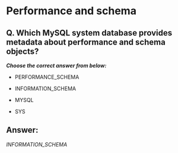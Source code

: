 # Performance and schema

## Q. Which MySQL system database provides metadata about performance and schema objects?

***Choose the correct answer from below:***

- PERFORMANCE_SCHEMA

- INFORMATION_SCHEMA

- MYSQL

- SYS

## Answer:
*INFORMATION_SCHEMA*
